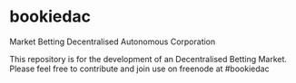 bookiedac
=========

Market Betting Decentralised Autonomous Corporation

This repository is for the development of an Decentralised Betting Market. Please feel free to contribute and join use on freenode at #bookiedac
